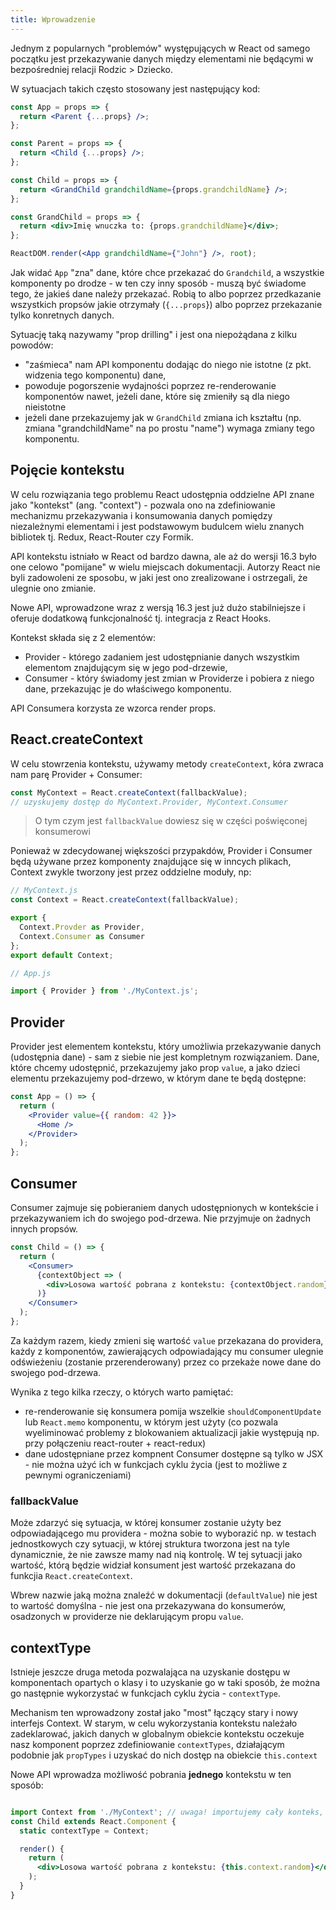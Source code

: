 ```yaml
---
title: Wprowadzenie
---
```


Jednym z popularnych "problemów" występujących w React od samego początku jest przekazywanie danych między elementami nie będącymi w bezpośredniej relacji Rodzic > Dziecko.

W sytuacjach takich często stosowany jest następujący kod:

```jsx
const App = props => {
  return <Parent {...props} />;
};

const Parent = props => {
  return <Child {...props} />;
};

const Child = props => {
  return <GrandChild grandchildName={props.grandchildName} />;
};

const GrandChild = props => {
  return <div>Imię wnuczka to: {props.grandchildName}</div>;
};

ReactDOM.render(<App grandchildName={"John"} />, root);
```

Jak widać `App` "zna" dane, które chce przekazać do `Grandchild`, a wszystkie komponenty po drodze - w ten czy inny sposób - muszą być świadome tego, że jakieś dane należy przekazać. Robią to albo poprzez przedkazanie wszystkich propsów jakie otrzymały (`{...props`}) albo poprzez przekazanie tylko konretnych danych.

Sytuację taką nazywamy "prop drilling" i jest ona niepożądana z kilku powodów:

- "zaśmieca" nam API komponentu dodając do niego nie istotne (z pkt. widzenia tego komponentu) dane,
- powoduje pogorszenie wydajności poprzez re-renderowanie komponentów nawet, jeżeli dane, które się zmieniły są dla niego nieistotne
- jeżeli dane przekazujemy jak w `GrandChild` zmiana ich kształtu (np. zmiana "grandchildName" na po prostu "name") wymaga zmiany tego komponentu.

## Pojęcie kontekstu

W celu rozwiązania tego problemu React udostępnia oddzielne API znane jako "kontekst" (ang. "context") - pozwala ono na zdefiniowanie mechanizmu przekazywania i konsumowania danych pomiędzy niezależnymi elementami i jest podstawowym budulcem wielu znanych bibliotek tj. Redux, React-Router czy Formik.

API kontekstu istniało w React od bardzo dawna, ale aż do wersji 16.3 było one celowo "pomijane" w wielu miejscach dokumentacji. Autorzy React nie byli zadowoleni ze sposobu, w jaki jest ono zrealizowane i ostrzegali, że ulegnie ono zmianie.

Nowe API, wprowadzone wraz z wersją 16.3 jest już dużo stabilniejsze i oferuje dodatkową funkcjonalność tj. integracja z React Hooks.

Kontekst składa się z 2 elementów:

- Provider - którego zadaniem jest udostępnianie danych wszystkim elementom znajdującym się w jego pod-drzewie,
- Consumer - który świadomy jest zmian w Providerze i pobiera z niego dane, przekazując je do właściwego komponentu.

API Consumera korzysta ze wzorca render props.

## React.createContext

W celu stowrzenia kontekstu, używamy metody `createContext`, kóra zwraca nam parę Provider + Consumer:

```jsx
const MyContext = React.createContext(fallbackValue);
// uzyskujemy dostęp do MyContext.Provider, MyContext.Consumer
```

> O tym czym jest `fallbackValue` dowiesz się w części poświęconej konsumerowi

Ponieważ w zdecydowanej większości przypakdów, Provider i Consumer będą używane przez komponenty znajdujące się w inncych plikach, Context zwykle tworzony jest przez oddzielne moduły, np:

```jsx
// MyContext.js
const Context = React.createContext(fallbackValue);

export {
  Context.Provder as Provider,
  Context.Consumer as Consumer
};
export default Context;

// App.js

import { Provider } from './MyContext.js';
```

## Provider

Provider jest elementem kontekstu, który umożliwia przekazywanie danych (udostępnia dane) - sam z siebie nie jest kompletnym rozwiązaniem. Dane, które chcemy udostępnić, przekazujemy jako prop `value`, a jako dzieci elementu przekazujemy pod-drzewo, w którym dane te będą dostępne:

```jsx
const App = () => {
  return (
    <Provider value={{ random: 42 }}>
      <Home />
    </Provider>
  );
};
```

## Consumer

Consumer zajmuje się pobieraniem danych udostępnionych w kontekście i przekazywaniem ich do swojego pod-drzewa. Nie przyjmuje on żadnych innych propsów.

```jsx
const Child = () => {
  return (
    <Consumer>
      {contextObject => (
        <div>Losowa wartość pobrana z kontekstu: {contextObject.random}</div>
      )}
    </Consumer>
  );
};
```

Za każdym razem, kiedy zmieni się wartość `value` przekazana do providera, każdy z komponentów, zawierających odpowiadający mu consumer ulegnie odświeżeniu (zostanie przerenderowany) przez co przekaże nowe dane do swojego pod-drzewa.

Wynika z tego kilka rzeczy, o których warto pamiętać:

- re-renderowanie się konsumera pomija wszelkie `shouldComponentUpdate` lub `React.memo` komponentu, w którym jest użyty (co pozwala wyeliminować problemy z blokowaniem aktualizacji jakie występują np. przy połączeniu react-router + react-redux)
- dane udostępniane przez kompnent Consumer dostępne są tylko w JSX - nie można użyć ich w funkcjach cyklu życia (jest to możliwe z pewnymi ograniczeniami)

### fallbackValue

Może zdarzyć się sytuacja, w której konsumer zostanie użyty bez odpowiadającego mu providera - można sobie to wyborazić np. w testach jednostkowych czy sytuacji, w której struktura tworzona jest na tyle dynamicznie, że nie zawsze mamy nad nią kontrolę. W tej sytuacji jako wartość, którą będzie widział konsument jest wartość przekazana do funkcjia `React.createContext`.

Wbrew nazwie jaką można znaleźć w dokumentacji (`defaultValue`) nie jest to wartość domyślna - nie jest ona przekazywana do konsumerów, osadzonych w providerze nie deklarującym propu `value`.

## contextType

Istnieje jeszcze druga metoda pozwalająca na uzyskanie dostępu w komponentach opartych o klasy i to uzyskanie go w taki sposób, że można go następnie wykorzystać w funkcjach cyklu życia - `contextType`.

Mechanism ten wprowadzony został jako "most" łączący stary i nowy interfejs Context. W starym, w celu wykorzystania kontekstu należało zadeklarować, jakich danych w globalnym obiekcie kontekstu oczekuje nasz komponent poprzez zdefiniowanie `contextTypes`, działającym podobnie jak `propTypes` i uzyskać do nich dostęp na obiekcie `this.context`

Nowe API wprowadza możliwość pobrania **jednego** kontekstu w ten sposób:

```jsx

import Context from './MyContext'; // uwaga! importujemy cały konteks, nie tylko konsumera!
const Child extends React.Component {
  static contextType = Context;

  render() {
    return (
      <div>Losowa wartość pobrana z kontekstu: {this.context.random}</div>
    );
  }
}
```
